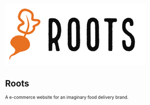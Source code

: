 <div style="{background-color:#FFFF}">
  <img src="images/roots_logo_3.png" height="200">
 </div>

# Roots
A e-commerce website for an imaginary food delivery brand.
